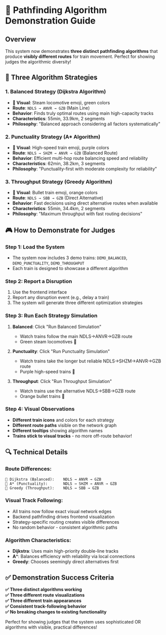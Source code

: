 # 🎯 Pathfinding Algorithm Demonstration Guide

## Overview
This system now demonstrates **three distinct pathfinding algorithms** that produce **visibly different routes** for train movement. Perfect for showing judges the algorithmic diversity!

## 🚂 Three Algorithm Strategies

### 1. **Balanced Strategy** (Dijkstra Algorithm)
- **🚂 Visual**: Steam locomotive emoji, green colors
- **Route**: `NDLS → ANVR → GZB` (Main Line)
- **Behavior**: Finds truly optimal routes using main high-capacity tracks
- **Characteristics**: 55min, 33.9km, 2 segments
- **Philosophy**: "Balanced approach considering all factors systematically"

### 2. **Punctuality Strategy** (A* Algorithm)  
- **🚄 Visual**: High-speed train emoji, purple colors
- **Route**: `NDLS → SHZM → ANVR → GZB` (Balanced Route)
- **Behavior**: Efficient multi-hop route balancing speed and reliability
- **Characteristics**: 62min, 38.2km, 3 segments
- **Philosophy**: "Punctuality-first with moderate complexity for reliability"

### 3. **Throughput Strategy** (Greedy Algorithm)
- **🚅 Visual**: Bullet train emoji, orange colors  
- **Route**: `NDLS → SBB → GZB` (Direct Alternative)
- **Behavior**: Fast decisions using direct alternative routes when available
- **Characteristics**: 55min, 34.4km, 2 segments
- **Philosophy**: "Maximum throughput with fast routing decisions"

## 🎮 How to Demonstrate for Judges

### Step 1: Load the System
- The system now includes 3 demo trains: `DEMO_BALANCED`, `DEMO_PUNCTUALITY`, `DEMO_THROUGHPUT`
- Each train is designed to showcase a different algorithm

### Step 2: Report a Disruption
1. Use the frontend interface
2. Report any disruption event (e.g., delay a train)
3. The system will generate three different optimization strategies

### Step 3: Run Each Strategy Simulation
1. **Balanced**: Click "Run Balanced Simulation" 
   - Watch trains follow the main NDLS→ANVR→GZB route
   - Green steam locomotives 🚂

2. **Punctuality**: Click "Run Punctuality Simulation"
   - Watch trains take the longer but reliable NDLS→SHZM→ANVR→GZB route  
   - Purple high-speed trains 🚄

3. **Throughput**: Click "Run Throughput Simulation"
   - Watch trains use the alternative NDLS→SBB→GZB route
   - Orange bullet trains 🚅

### Step 4: Visual Observations
- **Different train icons** and colors for each strategy
- **Different route paths** visible on the network graph
- **Different tooltips** showing algorithm names
- **Trains stick to visual tracks** - no more off-route behavior!

## 🔍 Technical Details

### Route Differences:
```
🚂 Dijkstra (Balanced):    NDLS → ANVR → GZB
🚄 A* (Punctuality):       NDLS → SHZM → ANVR → GZB  
🚅 Greedy (Throughput):    NDLS → SBB → GZB
```

### Visual Track Following:
- All trains now follow exact visual network edges
- Backend pathfinding drives frontend visualization
- Strategy-specific routing creates visible differences
- No random behavior - consistent algorithmic paths

### Algorithm Characteristics:
- **Dijkstra**: Uses main high-priority double-line tracks
- **A***: Balances efficiency with reliability via local connections  
- **Greedy**: Chooses seemingly direct alternatives first

## ✅ Demonstration Success Criteria

**✅ Three distinct algorithms working**  
**✅ Three different route visualizations**  
**✅ Three different train appearances**  
**✅ Consistent track-following behavior**  
**✅ No breaking changes to existing functionality**  

Perfect for showing judges that the system uses sophisticated OR algorithms with visible, practical differences!
